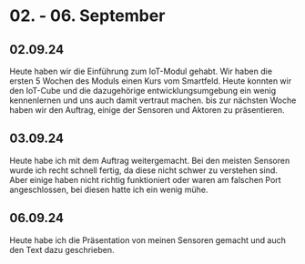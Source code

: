 # 02. - 06. September

## 02.09.24
Heute haben wir die Einführung zum IoT-Modul gehabt. Wir haben die ersten 
5 Wochen des Moduls einen Kurs vom Smartfeld. Heute konnten wir den IoT-Cube und
die dazugehörige entwicklungsumgebung ein wenig kennenlernen und uns auch damit vertraut
machen. bis zur nächsten Woche haben wir den Auftrag, einige der Sensoren und Aktoren 
zu präsentieren.

## 03.09.24
Heute habe ich mit dem Auftrag weitergemacht. Bei den meisten Sensoren wurde ich recht 
schnell fertig, da diese nicht schwer zu verstehen sind. Aber einige haben nicht richtig
funktioniert oder waren am falschen Port angeschlossen, bei diesen hatte ich ein wenig mühe.

## 06.09.24
Heute habe ich die Präsentation von meinen Sensoren gemacht und auch den Text dazu geschrieben.
